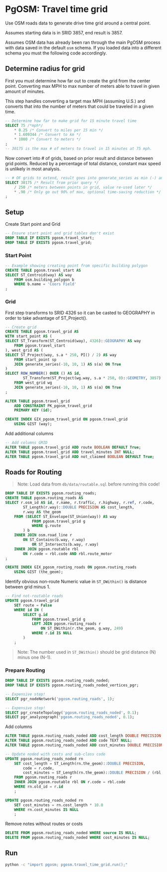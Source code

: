 # PgOSM:  Travel time grid

Use OSM roads data to generate drive time grid around a central point.

Assumes starting data is in SRID 3857, end result is 3857.

Assumes OSM data has already been ran
through the main PgOSM process with data saved in the default
`osm` schema.  If you loaded data into a different schema you 
must the following code accordingly.

## Determine radius for grid

First you must determine how far out to create the grid from
the center point.   Converting max MPH to max number of meters able to travel in given amount of minutes.

This step handles converting a target max MPH (assuming U.S.)
and converts that into the number of meters that could be traveled
in a given time.

```sql
-- Determine how far to make grid for 15 minute travel time
SELECT 75 /*mph*/ 
    * 0.25 /* Convert to miles per 15 min */
    * 1.609344 /* Convert to km */
    * 1000 /* Convert to meters */
;
-- 30175 is the max # of meters to travel in 15 minutes at 75 mph.
```

Now convert into # of grids, based on prior result and distance between grid points.  Reduced by a percentage of total distance, constant max speed is unlikely in most analysis.

```sql
-- # OF grids to extend, result goes into generate_series as min (-) and max (+)
SELECT 30175 /* Result from prior query */
    / 250 /* meters between points in grid, value re-used later */
    * .90 /* Only go out 90% of max, optional time-saving reduction */
;
```

## Setup


Create Start point and Grid

```sql
-- Ensure start point and grid tables don't exist
DROP TABLE IF EXISTS pgosm.travel_start;
DROP TABLE IF EXISTS pgosm.travel_grid;
```

### Start Point

```sql
-- Example showing creating point from specific building polygon
CREATE TABLE pgosm.travel_start AS
SELECT ST_Centroid(way) AS way
    FROM osm.building_polygon b
    WHERE b.name = 'Coors Field'
;
```


### Grid

First step transforms to SRID 4326 so it can be casted to GEOGRAPHY in order to take advantage of ST_Project().

```sql
-- Create grid
CREATE TABLE pgosm.travel_grid AS
WITH start_point AS (
SELECT ST_Transform(ST_Centroid(way), 4326)::GEOGRAPHY AS way
    FROM pgosm.travel_start
), west_grid AS (
SELECT ST_Project(way, s.a * 250, PI() / 2) AS way
    FROM start_point sp 
    JOIN generate_series(-10, 10, 1) AS s(a) ON True
)
SELECT ROW_NUMBER() OVER () AS id,
        ST_Transform(ST_Project(wg.way, s.a * 250, 0)::GEOMETRY, 3857) AS way
    FROM west_grid wg
    JOIN generate_series(-10, 10, 1) AS s(a) ON True
;

ALTER TABLE pgosm.travel_grid
    ADD CONSTRAINT PK_pgosm_travel_grid 
    PRIMARY KEY (id);

CREATE INDEX GIX_pgosm_travel_grid ON pgosm.travel_grid
    USING GIST (way);
```


Add additional columns

```sql
-- Add columns GRID
ALTER TABLE pgosm.travel_grid ADD route BOOLEAN DEFAULT True;
ALTER TABLE pgosm.travel_grid ADD travel_minutes INT NULL;
ALTER TABLE pgosm.travel_grid ADD not_claimed BOOLEAN DEFAULT True;
```


## Roads for Routing

> Note:  Load data from `db/data/routable.sql` before running this code!

```sql
DROP TABLE IF EXISTS pgosm.routing_roads;
CREATE TABLE pgosm.routing_roads AS
SELECT r.osm_id AS id, r.name, r.traffic, r.highway, r.ref, r.code,
        ST_Length(r.way)::DOUBLE PRECISION AS cost_length,
        r.way AS the_geom
    FROM (SELECT ST_Envelope(ST_Union(way)) AS way
            FROM pgosm.travel_grid g
            WHERE g.route
        ) b
    INNER JOIN osm.road_line r 
        ON ST_Contains(b.way, r.way) 
            OR ST_Intersects(b.way, r.way)
    INNER JOIN pgosm.routable rbl 
        ON r.code = rbl.code AND rbl.route_motor
;

CREATE INDEX GIX_pgosm_routing_roads ON pgosm.routing_roads
    USING GIST (the_geom);
```


Identify obvious non-route
Numeric value in `ST_DWithin()` is distance between grid minus 1.

```sql
-- Find not-routable roads
UPDATE pgosm.travel_grid
    SET route = False 
    WHERE id IN (
        SELECT g.id
            FROM pgosm.travel_grid g
            LEFT JOIN pgosm.routing_roads r 
                ON ST_DWithin(r.the_geom, g.way, 249) 
            WHERE r.id IS NULL
        )
    ;
```

> Note:  The number used in `ST_DWithin()` should be grid distance (N) minus one (N-1).

### Prepare Routing

```sql
DROP TABLE IF EXISTS pgosm.routing_roads_noded;
DROP TABLE IF EXISTS pgosm.routing_roads_noded_vertices_pgr;
```

```sql
-- Expensive step!
SELECT pgr_nodeNetwork('pgosm.routing_roads', 1);

-- Expensive step!
SELECT pgr_createTopology('pgosm.routing_roads_noded', 0.1);
SELECT pgr_analyzegraph('pgosm.routing_roads_noded', 0.1);
```

Add columns

```sql
ALTER TABLE pgosm.routing_roads_noded ADD cost_length DOUBLE PRECISION NULL;
ALTER TABLE pgosm.routing_roads_noded ADD code TEXT NULL;
ALTER TABLE pgosm.routing_roads_noded ADD cost_minutes DOUBLE PRECISION NULL;

-- Update noded with costs and sub-class code
UPDATE pgosm.routing_roads_noded rn
    SET cost_length = ST_Length(rn.the_geom)::DOUBLE PRECISION,
        code = r.code,
        cost_minutes = ST_Length(rn.the_geom)::DOUBLE PRECISION / (rbl.max_speed / 60 * 1.609344 * 1000)
    FROM pgosm.routing_roads r
    INNER JOIN pgosm.routable rbl ON r.code = rbl.code
    WHERE rn.old_id = r.id
    ;

UPDATE pgosm.routing_roads_noded rn
    SET cost_minutes = rn.cost_length * 10.0
    WHERE rn.cost_minutes IS NULL
    ;
```

Remove notes without routes or costs


```sql
DELETE FROM pgosm.routing_roads_noded WHERE source IS NULL;
DELETE FROM pgosm.routing_roads_noded WHERE cost_minutes IS NULL;
```




## Run



```bash
python -c "import pgosm; pgosm.travel_time_grid.run();" 
```

